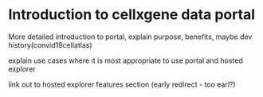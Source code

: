 # Introduction to cellxgene data portal

More detailed introduction to portal, explain purpose, benefits, maybe dev history\(convid19cellatlas\)

explain use cases where it is most appropriate to use portal and hosted explorer

link out to hosted explorer features section \(early redirect - too earl?\)



